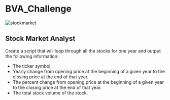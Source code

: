 # BVA_Challenge
![stockmarket](https://user-images.githubusercontent.com/85952426/166062402-eb8a56fc-021f-4845-9980-3bc5c1ddc384.jpg)

## Stock Market Analyst
Create a script that will loop through all the stocks for one year and output the following information:
* The ticker symbol.
* Yearly change from opening price at the beginning of a given year to the closing price at the end of that year.
* The percent change from opening price at the beginning of a given year to the closing price at the end of that year.
* The total stock volume of the stock.

